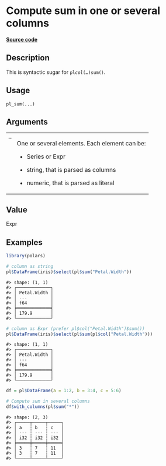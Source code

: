 

# Compute sum in one or several columns

[**Source code**](https://github.com/pola-rs/r-polars/tree/main/R/functions__lazy.R#L454)

## Description

This is syntactic sugar for <code>pl$col(…)$sum()</code>.

## Usage

<pre><code class='language-R'>pl_sum(...)
</code></pre>

## Arguments

<table>
<tr>
<td style="white-space: nowrap; font-family: monospace; vertical-align: top">
<code id="pl_sum_:_...">…</code>
</td>
<td>

One or several elements. Each element can be:

<ul>
<li>

Series or Expr

</li>
<li>

string, that is parsed as columns

</li>
<li>

numeric, that is parsed as literal

</li>
</ul>
</td>
</tr>
</table>

## Value

Expr

## Examples

``` r
library(polars)

# column as string
pl$DataFrame(iris)$select(pl$sum("Petal.Width"))
```

    #> shape: (1, 1)
    #> ┌─────────────┐
    #> │ Petal.Width │
    #> │ ---         │
    #> │ f64         │
    #> ╞═════════════╡
    #> │ 179.9       │
    #> └─────────────┘

``` r
# column as Expr (prefer pl$col("Petal.Width")$sum())
pl$DataFrame(iris)$select(pl$sum(pl$col("Petal.Width")))
```

    #> shape: (1, 1)
    #> ┌─────────────┐
    #> │ Petal.Width │
    #> │ ---         │
    #> │ f64         │
    #> ╞═════════════╡
    #> │ 179.9       │
    #> └─────────────┘

``` r
df = pl$DataFrame(a = 1:2, b = 3:4, c = 5:6)

# Compute sum in several columns
df$with_columns(pl$sum("*"))
```

    #> shape: (2, 3)
    #> ┌─────┬─────┬─────┐
    #> │ a   ┆ b   ┆ c   │
    #> │ --- ┆ --- ┆ --- │
    #> │ i32 ┆ i32 ┆ i32 │
    #> ╞═════╪═════╪═════╡
    #> │ 3   ┆ 7   ┆ 11  │
    #> │ 3   ┆ 7   ┆ 11  │
    #> └─────┴─────┴─────┘
